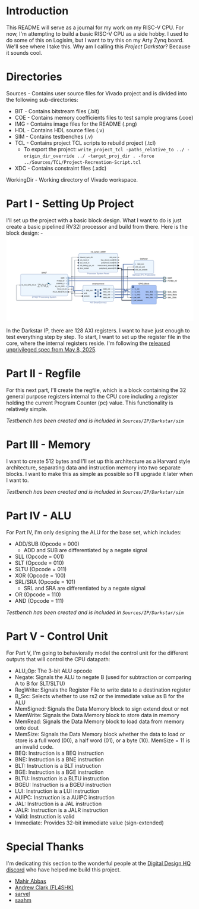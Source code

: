 # Introduction

This README will serve as a journal for my work on my RISC-V CPU. For now, I'm attempting to build a basic RISC-V CPU as a side hobby. I used to do some of this on Logisim, but I want to try this on my Arty Zynq board. We'll see where I take this. Why am I calling this *Project Darkstar*? Because it sounds cool.

# Directories

Sources - Contains user source files for Vivado project and is divided into the following sub-directories:

- BIT - Contains bitstream files (.bit)
- COE - Contains memory coefficients files to test sample programs (.coe)
- IMG - Contains image files for the README (.png)
- HDL - Contains HDL source files (.v)
- SIM - Contains testbenches (.v)
- TCL - Contains project TCL scripts to rebuild project (.tcl)
    - To export the project: `write_project_tcl -paths_relative_to ../ -origin_dir_override ../ -target_proj_dir . -force ../Sources/TCL/Project-Recreation-Script.tcl`
- XDC - Contains constraint files (.xdc)

WorkingDir - Working directory of Vivado workspace.

# Part I - Setting Up Project

I'll set up the project with a basic block design. What I want to do is just create a basic pipelined RV32I processor and build from there. Here is the block design:
    - ![Block Design](./Sources/IMG/part-1-block-design.png)

In the Darkstar IP, there are 128 AXI registers. I want to have just enough to test everything step by step. To start, I want to set up the register file in the core, where the internal registers reside. I'm following the [released unprivileged spec from May 8, 2025](./riscv-unprivileged-spec-may-8-2025.pdf).

# Part II - Regfile

For this next part, I'll create the regfile, which is a block containing the 32 general purpose registers internal to the CPU core including a register holding the current Program Counter (pc) value. This functionality is relatively simple.

*Testbench has been created and is included in `Sources/IP/Darkstar/sim`*

# Part III - Memory

I want to create 512 bytes and I'll set up this architecture as a Harvard style architecture, separating data and instruction memory into two separate blocks. I want to make this as simple as possible so I'll upgrade it later when I want to.

*Testbench has been created and is included in `Sources/IP/Darkstar/sim`*

# Part IV - ALU

For Part IV, I'm only designing the ALU for the base set, which includes:
- ADD/SUB (Opcode = 000)
    - ADD and SUB are differentiated by a negate signal
- SLL (Opcode = 001)
- SLT (Opcode = 010)
- SLTU (Opcode = 011)
- XOR (Opcode = 100)
- SRL/SRA (Opcode = 101)
    - SRL and SRA are differentiated by a negate signal
- OR (Opcode = 110)
- AND (Opcode = 111)

*Testbench has been created and is included in `Sources/IP/Darkstar/sim`*

# Part V - Control Unit

For Part V, I'm going to behaviorally model the control unit for the different outputs that will control the CPU datapath:
- ALU_Op: The 3-bit ALU opcode
- Negate: Signals the ALU to negate B (used for subtraction or comparing A to B for SLT/SLTU)
- RegWrite: Signals the Register File to write data to a destination register
- B_Src: Selects whether to use rs2 or the immediate value as B for the ALU
- MemSigned: Signals the Data Memory block to sign extend dout or not
- MemWrite: Signals the Data Memory block to store data in memory
- MemRead: Signals the Data Memory block to load data from memory onto dout
- MemSize: Signals the Data Memory block whether the data to load or store is a full word (00), a half word (01), or a byte (10). MemSize = 11 is an invalid code.
- BEQ: Instruction is a BEQ instruction
- BNE: Instruction is a BNE instruction
- BLT: Instruction is a BLT instruction
- BGE: Instruction is a BGE instruction
- BLTU: Instruction is a BLTU instruction
- BGEU: Instruction is a BGEU instruction
- LUI: Instruction is a LUI instruction
- AUIPC: Instruction is a AUIPC instruction
- JAL: Instruction is a JAL instruction
- JALR: Instruction is a JALR instruction
- Valid: Instruction is valid
- Immediate: Provides 32-bit immediate value (sign-extended)


# Special Thanks

I'm dedicating this section to the wonderful people at the [Digital Design HQ discord](https://discord.gg/4YWKUryprY) who have helped me build this project.
- [Mahir Abbas](https://github.com/MahirAbbas)
- [Andrew Clark (FL4SHK)](https://github.com/fl4shk)
- [sarvel](https://sarvel.xyz/)
- [saahm](https://github.com/saahm)
